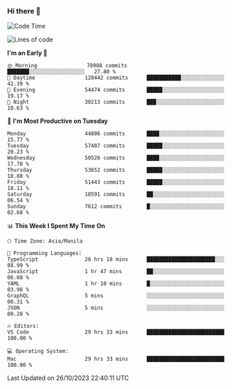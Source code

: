### Hi there 👋

<!--START_SECTION:waka-->
![Code Time](http://img.shields.io/badge/Code%20Time-4%2C470%20hrs%2012%20mins-blue)

![Lines of code](https://img.shields.io/badge/From%20Hello%20World%20I%27ve%20Written-108.4%20million%20lines%20of%20code-blue)

**I'm an Early 🐤** 

```text
🌞 Morning                78988 commits       ███████░░░░░░░░░░░░░░░░░░   27.80 % 
🌆 Daytime                120442 commits      ███████████░░░░░░░░░░░░░░   42.39 % 
🌃 Evening                54474 commits       █████░░░░░░░░░░░░░░░░░░░░   19.17 % 
🌙 Night                  30213 commits       ███░░░░░░░░░░░░░░░░░░░░░░   10.63 % 
```
📅 **I'm Most Productive on Tuesday** 

```text
Monday                   44806 commits       ████░░░░░░░░░░░░░░░░░░░░░   15.77 % 
Tuesday                  57487 commits       █████░░░░░░░░░░░░░░░░░░░░   20.23 % 
Wednesday                50526 commits       ████░░░░░░░░░░░░░░░░░░░░░   17.78 % 
Thursday                 53652 commits       █████░░░░░░░░░░░░░░░░░░░░   18.88 % 
Friday                   51443 commits       █████░░░░░░░░░░░░░░░░░░░░   18.11 % 
Saturday                 18591 commits       ██░░░░░░░░░░░░░░░░░░░░░░░   06.54 % 
Sunday                   7612 commits        █░░░░░░░░░░░░░░░░░░░░░░░░   02.68 % 
```


📊 **This Week I Spent My Time On** 

```text
🕑︎ Time Zone: Asia/Manila

💬 Programming Languages: 
TypeScript               26 hrs 18 mins      ██████████████████████░░░   88.99 % 
JavaScript               1 hr 47 mins        ██░░░░░░░░░░░░░░░░░░░░░░░   06.08 % 
YAML                     1 hr 10 mins        █░░░░░░░░░░░░░░░░░░░░░░░░   03.98 % 
GraphQL                  5 mins              ░░░░░░░░░░░░░░░░░░░░░░░░░   00.31 % 
JSON                     5 mins              ░░░░░░░░░░░░░░░░░░░░░░░░░   00.28 % 

🔥 Editors: 
VS Code                  29 hrs 33 mins      █████████████████████████   100.00 % 

💻 Operating System: 
Mac                      29 hrs 33 mins      █████████████████████████   100.00 % 
```


 Last Updated on 26/10/2023 22:40:11 UTC
<!--END_SECTION:waka-->


<!--
**rad182/rad182** is a ✨ _special_ ✨ repository because its `README.md` (this file) appears on your GitHub profile.

Here are some ideas to get you started:

- 🔭 I’m currently working on ...
- 🌱 I’m currently learning ...
- 👯 I’m looking to collaborate on ...
- 🤔 I’m looking for help with ...
- 💬 Ask me about ...
- 📫 How to reach me: ...
- 😄 Pronouns: ...
- ⚡ Fun fact: ...
-->

